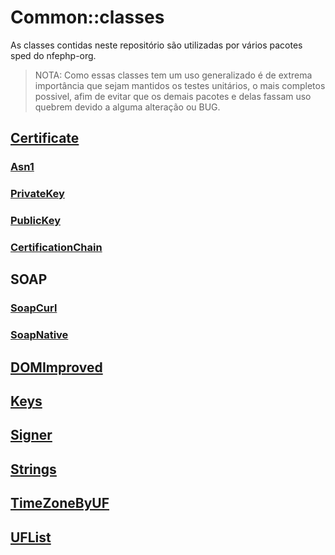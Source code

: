 # Common::classes

As classes contidas neste repositório são utilizadas por vários pacotes sped do nfephp-org.

> NOTA: Como essas classes tem um uso generalizado é de extrema importância que 
sejam mantidos os testes unitários, o mais completos possivel, afim de evitar 
que os demais pacotes e delas fassam uso quebrem devido a alguma alteração 
ou BUG.

## [Certificate](Certificate.md)

### [Asn1](Certificate/Asn1.md)
### [PrivateKey](Certificate/PrivateKey.md)
### [PublicKey](Certificate/PublicKey.md)
### [CertificationChain](Certificate/CertificationChain.md)


## SOAP

### [SoapCurl](Soap/SoapCurl.md)
### [SoapNative](Soap/SoapNative.md)

## [DOMImproved](DOMImproved.md)
## [Keys](Keys.md)
## [Signer](Signer.md)
## [Strings](Strings.md)
## [TimeZoneByUF](TimeZoneByUF.md)
## [UFList](UFList.md)